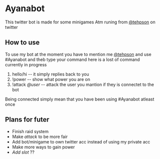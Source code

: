 # Ayanabot

This twitter bot is made for some minigames Atm runing from [@tehpson](https://twitter.com/tehpson) on twitter

## How to use
To use my bot at the moment you have to mention me [@tehpson](https://twitter.com/tehpson) and use #Ayanabot and theb type your command
here is a lost of command currently in progress
1. hello/hi -- it simply replies back to you
2. !power -- show what power you are on
3. !attack *@user* -- attack the user you mantion if they is connectet to the bot

Being connected simply mean that you have been using #Ayanabot atleast once


## Plans for futer
* Finish raid system
* Make *attack* to be more fair  
* Add bot/minigame to own twitter acc instead of using my private acc
* Make more ways to gain power
* *Add slot* ?? 

